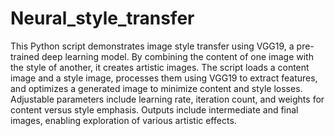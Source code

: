 # Neural_style_transfer

This Python script demonstrates image style transfer using VGG19, a pre-trained deep learning model. By combining the content of one image with the style of another, it creates artistic images. The script loads a content image and a style image, processes them using VGG19 to extract features, and optimizes a generated image to minimize content and style losses. Adjustable parameters include learning rate, iteration count, and weights for content versus style emphasis. Outputs include intermediate and final images, enabling exploration of various artistic effects.
